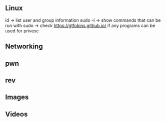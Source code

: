 ## Linux
id <user> -> list user and group information
sudo -l -> show commands that can be run with sudo
  -> check https://gtfobins.github.io/ if any programs can be used for privesc
  
## Networking

## pwn

## rev

## Images

## Videos
